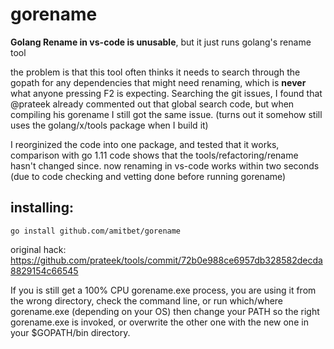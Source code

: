 # gorename
**Golang Rename in vs-code is unusable**, but it just runs golang's rename tool

the problem is that this tool often thinks it needs to search through the gopath for any dependencies that might need renaming, which is **never** what anyone pressing F2 is expecting.
Searching the git issues, I found that @prateek already commented out that global search code, but when compiling his gorename I still got the same issue. (turns out it somehow still uses the golang/x/tools package when I build it)

I reorginized the code into one package, and tested that it works, comparison with go 1.11 code shows that the tools/refactoring/rename hasn't changed since.
now renaming in vs-code works within two seconds (due to code checking and vetting done before running gorename)

## installing:
```
go install github.com/amitbet/gorename
```

original hack:
https://github.com/prateek/tools/commit/72b0e988ce6957db328582decda8829154c66545

If you is still get a 100% CPU gorename.exe process, you are using it from the wrong directory,
check the command line, or run which/where gorename.exe (depending on your OS)
then change your PATH so the right gorename.exe is invoked, or overwrite the other one with the new one in your $GOPATH/bin directory.
